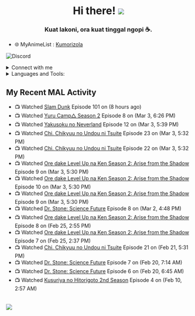<h1 align="center">Hi there! <img src="https://media.giphy.com/media/hvRJCLFzcasrR4ia7z/giphy.gif" width="25px"> </h1>
<h3 align="center">Kuat lakoni, ora kuat tinggal ngopi ☕.</h3>

- 🌐 MyAnimeList : [Kumorizola](https://myanimelist.net/animelist/Kumorizola)

![Discord](https://discord.c99.nl/widget/theme-1/761213268009943051.png)
<details>
      <summary>Connect with me</summary>
    <p align="left">
        <a href="https://www.instagram.com/kumorizola/" target="blank"><img align="center"
                src="https://raw.githubusercontent.com/rahuldkjain/github-profile-readme-generator/master/src/images/icons/Social/instagram.svg"
                alt="kumorizola" height="30" width="40" /></a>
        <a href="https://discord.com" target="blank"><img align="center"
                src="https://raw.githubusercontent.com/rahuldkjain/github-profile-readme-generator/master/src/images/icons/Social/discord.svg"
                alt="Kumori#5882" height="30" width="40" /></a>
    </p>
</details>

<details>
    <summary align="left">Languages and Tools:</summary>
<p align="left">
      <a href="https://www.w3schools.com/css/" target="_blank">
        <img src="https://raw.githubusercontent.com/devicons/devicon/master/icons/css3/css3-original-wordmark.svg"
            alt="css3" width="40" height="40" /> </a> <a href="https://www.w3.org/html/" target="_blank"> <img
            src="https://raw.githubusercontent.com/devicons/devicon/master/icons/html5/html5-original-wordmark.svg"
            alt="html5" width="40" height="40" /> </a> <a href="https://www.java.com" target="_blank"> <img
            src="https://raw.githubusercontent.com/devicons/devicon/master/icons/java/java-original.svg" alt="java"
            width="40" height="40" /> </a> <a href="https://developer.mozilla.org/en-US/docs/Web/JavaScript"
            target="_blank"> <img
            src="https://raw.githubusercontent.com/devicons/devicon/master/icons/javascript/javascript-original.svg"
            alt="javascript" width="40" height="40" /> </a> <a href="https://nodejs.org" target="_blank"> <img
            src="https://raw.githubusercontent.com/devicons/devicon/master/icons/nodejs/nodejs-original-wordmark.svg"
            alt="nodejs" width="40" height="40" /> </a> <a href="https://www.python.org" target="_blank"> <img
            src="https://raw.githubusercontent.com/devicons/devicon/master/icons/python/python-original.svg"
            alt="python" width="40" height="40" /> </a> <a href="https://www.typescriptlang.org/" target="_blank"> <img
            src="https://raw.githubusercontent.com/devicons/devicon/master/icons/typescript/typescript-original.svg" 
            alt="typescript" width="40" height="40" /> </a> <a href="https://www.photoshop.com/en" target="_blank"> <img
            src="https://upload.wikimedia.org/wikipedia/commons/a/af/Adobe_Photoshop_CC_icon.svg" alt="photoshop" width="40" height="40"/> </a>
            <a href="https://www.adobe.com/products/premiere.html" target="_blank"> <img
            src="https://upload.wikimedia.org/wikipedia/commons/4/40/Adobe_Premiere_Pro_CC_icon.svg" alt="Premiere pro" width="40" height="40"/> </a>
            <a href="https://www.adobe.com/in/products/illustrator.html" target="_blank"> <img 
            src="https://upload.wikimedia.org/wikipedia/commons/f/fb/Adobe_Illustrator_CC_icon.svg" alt="illustrator" width="40" height="40"/> </a>
      
 </details>
 
 <h2> My Recent MAL Activity</h2>
<!-- MAL_ACTIVITY:start -->

- 📺 Watched [Slam Dunk](https://MyAnimeList.net/anime.php?id=170) Episode 101 on (8 hours ago)
- 📺 Watched [Yuru Camp△ Season 2](https://MyAnimeList.net/anime.php?id=38474) Episode 8 on (Mar 3, 6:26 PM)
- 📺 Watched [Yakusoku no Neverland](https://MyAnimeList.net/anime.php?id=37779) Episode 12 on (Mar 3, 5:39 PM)
- 📺 Watched [Chi. Chikyuu no Undou ni Tsuite](https://MyAnimeList.net/anime.php?id=52215) Episode 23 on (Mar 3, 5:32 PM)
- 📺 Watched [Chi. Chikyuu no Undou ni Tsuite](https://MyAnimeList.net/anime.php?id=52215) Episode 22 on (Mar 3, 5:32 PM)
- 📺 Watched [Ore dake Level Up na Ken Season 2: Arise from the Shadow](https://MyAnimeList.net/anime.php?id=58567) Episode 9 on (Mar 3, 5:30 PM)
- 📺 Watched [Ore dake Level Up na Ken Season 2: Arise from the Shadow](https://MyAnimeList.net/anime.php?id=58567) Episode 10 on (Mar 3, 5:30 PM)
- 📺 Watched [Ore dake Level Up na Ken Season 2: Arise from the Shadow](https://MyAnimeList.net/anime.php?id=58567) Episode 9 on (Mar 3, 5:30 PM)
- 📺 Watched [Dr. Stone: Science Future](https://MyAnimeList.net/anime.php?id=57592) Episode 8 on (Mar 2, 4:48 PM)
- 📺 Watched [Ore dake Level Up na Ken Season 2: Arise from the Shadow](https://MyAnimeList.net/anime.php?id=58567) Episode 8 on (Feb 25, 2:55 PM)
- 📺 Watched [Ore dake Level Up na Ken Season 2: Arise from the Shadow](https://MyAnimeList.net/anime.php?id=58567) Episode 7 on (Feb 25, 2:37 PM)
- 📺 Watched [Chi. Chikyuu no Undou ni Tsuite](https://MyAnimeList.net/anime.php?id=52215) Episode 21 on (Feb 21, 5:31 PM)
- 📺 Watched [Dr. Stone: Science Future](https://MyAnimeList.net/anime.php?id=57592) Episode 7 on (Feb 20, 7:14 AM)
- 📺 Watched [Dr. Stone: Science Future](https://MyAnimeList.net/anime.php?id=57592) Episode 6 on (Feb 20, 6:45 AM)
- 📺 Watched [Kusuriya no Hitorigoto 2nd Season](https://MyAnimeList.net/anime.php?id=58514) Episode 4 on (Feb 10, 2:57 AM)

<!-- MAL_ACTIVITY:end -->

  
<h2 align="left"> <img src="https://media.discordapp.net/attachments/918405470073520168/919220018355523584/ezgif.com-gif-maker_1.gif">
